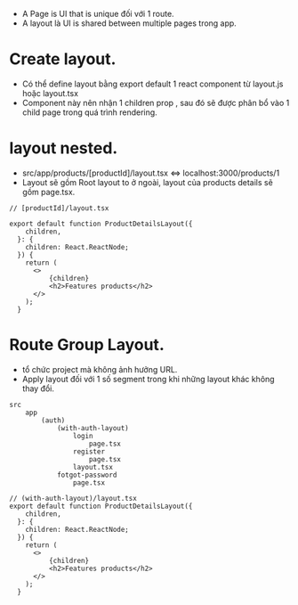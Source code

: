 - A Page is UI that is unique đối với 1 route.
- A layout là UI is shared between multiple pages trong app.

# Create layout.
- Có thể define layout bằng export default 1 react component từ layout.js hoặc layout.tsx
- Component này nên nhận 1 children prop , sau đó sẽ được phân bổ vào 1 child page trong quá trình rendering.


# layout nested.
- src/app/products/[productId]/layout.tsx  <=> localhost:3000/products/1
- Layout sẽ gồm Root layout to ở ngoài, layout của products details sẽ gồm page.tsx.
```
// [productId]/layout.tsx

export default function ProductDetailsLayout({
    children,
  }: {
    children: React.ReactNode;
  }) {
    return (
      <>
          {children}
          <h2>Features products</h2>
      </>
    );
  }

```

# Route Group Layout.
- tổ chức project mà không ảnh hưởng URL.
- Apply layout đối với 1 số segment trong khi những layout khác không thay đổi.


```
src 
    app
        (auth)
            (with-auth-layout)
                login
                    page.tsx
                register
                    page.tsx
                layout.tsx
            fotgot-password
                page.tsx    

```

```
// (with-auth-layout)/layout.tsx
export default function ProductDetailsLayout({
    children,
  }: {
    children: React.ReactNode;
  }) {
    return (
      <>
          {children}
          <h2>Features products</h2>
      </>
    );
  }

```